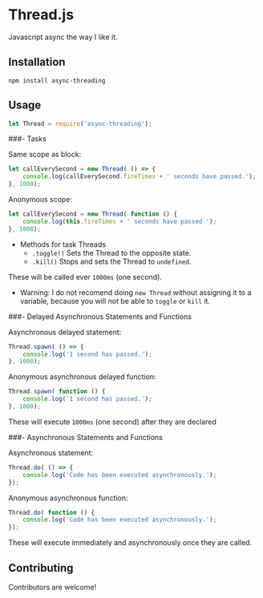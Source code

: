Thread.js
=========

Javascript async the way I like it.

## Installation

  `npm install async-threading`

## Usage
```javascript
let Thread = require('async-threading');
```
###- Tasks

Same scope as block:

```javascript
let callEverySecond = new Thread( () => {
    console.log(callEverySecond.fireTimes + ' seconds have passed.');
}, 1000);
```
    
Anonymous scope:
```javascript
let callEverySecond = new Thread( function () {
    console.log(this.fireTimes + ' seconds have passed.');
}, 1000);
```
  * Methods for task Threads
    * `.toggle()` Sets the Thread to the opposite state.
    * `.kill()` Stops and sets the Thread to `undefined`.
  
  
  These will be called ever `1000ms` (one second).
  
  - Warning: I do not recomend doing `new Thread` without assigning it to a variable, because you will not be able to `toggle` or `kill` it.
    
###- Delayed Asynchronous Statements and Functions

Asynchronous delayed statement:
```javascript
Thread.spawn( () => {
    console.log('1 second has passed.');
}, 1000);
```
Anonymous asynchronous delayed function:
```javascript
Thread.spawn( function () {
    console.log('1 second has passed.');
}, 1000);
```
These will execute `1000ms` (one second) after they are declared

###- Asynchronous Statements and Functions

Asynchronous statement:
```javascript
Thread.do( () => {
    console.log('Code has been executed asynchronously.');
});
```
Anonymous asynchronous function:
```javascript
Thread.do( function () {
    console.log('Code has been executed asynchronously.');
});
```
These will execute immediately and asynchronously once they are called.


## Contributing

Contributors are welcome!
